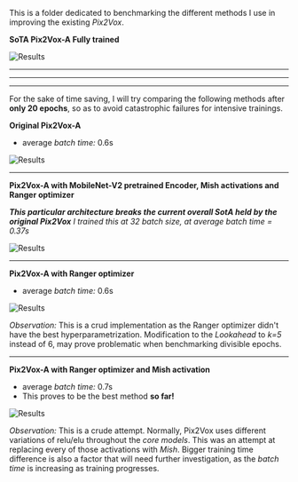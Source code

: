 This is a folder dedicated to benchmarking the different methods I use in improving the existing _Pix2Vox_.

**SoTA Pix2Vox-A Fully trained**

![Results](https://i.imgur.com/pwHlSiU.png)

___
___
___

For the sake of time saving, I will try comparing the following methods after **only 20 epochs**, so as to avoid catastrophic failures for intensive trainings.

**Original Pix2Vox-A**

*   average _batch time:_ 0.6s

![Results](https://i.imgur.com/FaW8XbJ.png)

___

**Pix2Vox-A with MobileNet-V2 pretrained Encoder, Mish activations and Ranger optimizer**

_**This particular architecture breaks the current overall SotA held by the original Pix2Vox**_
_I trained this at 32 batch size, at average batch time = 0.37s_

![Results](https://i.imgur.com/zATbeXO.png)

___

**Pix2Vox-A with Ranger optimizer**

*   average _batch time:_ 0.6s

![Results](https://i.imgur.com/0RbMwLp.png)

_Observation:_ This is a crud implementation as the Ranger optimizer didn't have the best hyperparametrization. Modification to the _Lookahead_ to _k=5_ instead of 6, may prove problematic when benchmarking divisible epochs.
___

**Pix2Vox-A with Ranger optimizer and Mish activation**

*   average _batch time:_ 0.7s
*   This proves to be the best method **so far!**

![Results](https://i.imgur.com/MOumhCJ.png)

_Observation:_ This is a crude attempt. Normally, Pix2Vox uses different variations of relu/elu throughout the _core models_. This was an attempt at replacing every of those activations with _Mish_. Bigger training time difference is also a factor that will need further investigation, as the _batch time_ is increasing as training progresses.
